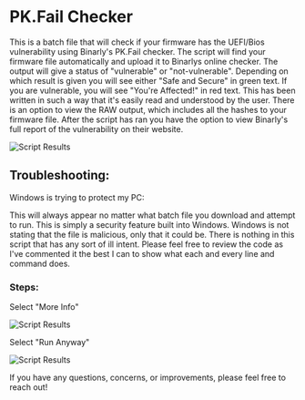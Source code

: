 # PK.Fail Checker
This is a batch file that will check if your firmware has the UEFI/Bios vulnerability using Binarly's PK.Fail checker.
The script will find your firmware file automatically and upload it to Binarlys online checker.
The output will give a status of "vulnerable" or  "not-vulnerable".
Depending on which result is given you will see either "Safe and Secure" in green text.
If you are vulnerable, you will see "You're Affected!" in red text.
This has been written in such a way that it's easily read and understood by the user.
There is an option to view the RAW output, which includes all the hashes to your firmware file.
After the script has ran you have the option to view Binarly's full report of the vulnerability on their website.


![Script Results](https://michaelreynolds.tech/wp-content/uploads/2024/07/pkfail_checker_full_blurred.png)

## Troubleshooting:
Windows is trying to protect my PC:

This will always appear no matter what batch file you download and attempt to run. This is simply a security feature built into Windows.
Windows is not stating that the file is malicious, only that it could be.
There is nothing in this script that has any sort of ill intent. Please feel free to review the code as I've commented it the best I can to show what
each and every line and command does.

### Steps:
Select "More Info"

![Script Results](https://michaelreynolds.tech/wp-content/uploads/2024/07/windows_protect_1.png)

Select "Run Anyway"

![Script Results](https://michaelreynolds.tech/wp-content/uploads/2024/07/windows_protect_2.png)

If you have any questions, concerns, or improvements, please feel free to reach out!

